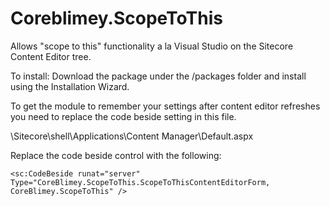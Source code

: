 # Coreblimey.ScopeToThis

Allows "scope to this" functionality a la Visual Studio on the Sitecore Content Editor tree.

To install: Download the package under the /packages folder and install using the Installation Wizard.

To get the module to remember your settings after content editor refreshes you need to replace the code beside setting in this file.

\Sitecore\shell\Applications\Content Manager\Default.aspx

Replace the code beside control with the following:

`<sc:CodeBeside runat="server" Type="CoreBlimey.ScopeToThis.ScopeToThisContentEditorForm, CoreBlimey.ScopeToThis" />`


